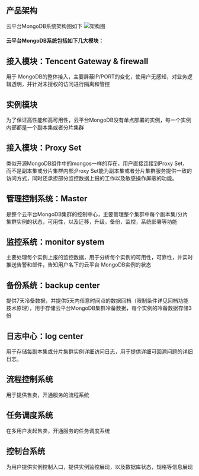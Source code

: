 ## 产品架构
云平台MongoDB系统架构图如下
![架构图](http://imgcache.tce.fsphere.cn/image/mccdn.qcloud.com/static/img/65628226168a3cf8d89643e8aadaeda9/jiagou.png)


#### 云平台MongoDB系统包括如下几大模块：

## 接入模块：Tencent Gateway & firewall
用于 MongoDB的整体接入，主要屏蔽IP/PORT的变化，使用户无感知，对业务逻辑透明，并针对未授权的访问进行隔离和管控
## 实例模块
为了保证高性能和高可用性，云平台MongoDB没有单点部署的实例，每一个实例内部都是一个副本集或者分片集群
## 接入模块：Proxy Set
类似开源MongoDB组件中的mongos一样的存在，用户直接连接到Proxy Set，而不是副本集或分片集群内部;Proxy Set能为副本集或者分片集群服务提供一致的访问方式，同时还承担部分监控数据上报的工作以及敏感操作屏蔽的功能。
## 	管理控制系统：Master
是整个云平台MongoDB集群的控制中心，主要管理整个集群中每个副本集/分片集群实例的状态，可用性，以及迁移，升级，备份，监控，系统部署等功能
## 监控系统：monitor system
主要处理每个实例上报的监控数据，用于分析每个实例的可用性，可靠性，并实时推送告警和邮件，告知用户名下的云平台 MongoDB实例的状态
## 备份系统：backup center
提供7天冷备数据，并提供5天内任意时间点的数据回档（限制条件详见回档功能技术原理），用于存储云平台MongoDB集群冷备数据，每个实例的冷备数据存储3份
## 日志中心：log center
用于存储每副本集或分片集群实例详细访问日志，用于提供详细可回溯问题的详细日志。
## 流程控制系统
用于提供售卖，开通服务的流程系统
## 任务调度系统
在多用户发起售卖，开通服务的任务调度系统
## 控制台系统
为用户提供实例控制入口，提供实例监控展现，以及数据库状态，规格等信息展现
